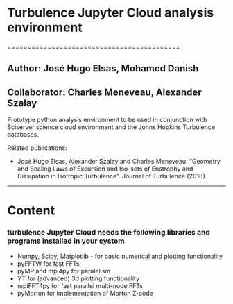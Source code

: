 # Turbulence Jupyter Cloud analysis environment
===========================================

## Author: José Hugo Elsas, Mohamed Danish 
## Collaborator: Charles Meneveau, Alexander Szalay

Prototype python analysis environment to be used in conjunction with Sciserver science cloud environment and the Johns Hopkins Turbulence databases.

Related publications: 
   - José Hugo Elsas, Alexander Szalay and Charles Meneveau. “Geometry and Scaling Laws of Excursion and Iso-sets of Enstrophy and Dissipation in Isotropic Turbulence”. Journal of Turbulence (2018).
   
---------------------------------------------------------------------------
# Content 


### turbulence Jupyter Cloud needs the following libraries and programs installed in your system

   - Numpy, Scipy, Matplotlib - for basic numerical and plotting functionality
   - pyFFTW for fast FFTs
   - pyMP and mpi4py for paralelism
   - YT for (advanced) 3d plotting functionality
   - mpiFFT4py for fast parallel multi-node FFTs
   - pyMorton for implementation of Morton Z-code
